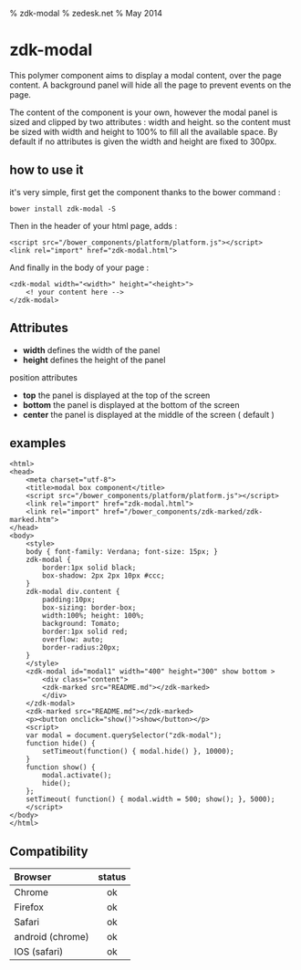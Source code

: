 % zdk-modal
% zedesk.net
% May 2014

zdk-modal
==========

This polymer component aims to display a modal content, over the page content. A background panel will hide all the page to prevent events on the page.

The content of the component is your own, however the modal panel is sized and clipped by two attributes : width and height. so the content must be sized with width and height to 100% to fill all the available space. By default if no attributes is given the width and height are fixed to 300px.

## how to use it

it's very simple, first get the component thanks to the bower command :

    bower install zdk-modal -S

Then in the header of your html page, adds :

    <script src="/bower_components/platform/platform.js"></script>
    <link rel="import" href="zdk-modal.html">

And finally in the body of your page :

    <zdk-modal width="<width>" height="<height>">
        <! your content here -->
    </zdk-modal>

## Attributes

   - __width__ defines the width of the panel
   - __height__ defines the height of the panel
    
position attributes

  - __top__ the panel is displayed at the top of the screen
  - __bottom__ the panel is displayed at the bottom of the screen
  - __center__ the panel is displayed at the middle of the screen ( default )
  
## examples

    <html>
    <head>
        <meta charset="utf-8">
        <title>modal box component</title>
        <script src="/bower_components/platform/platform.js"></script>
        <link rel="import" href="zdk-modal.html">
        <link rel="import" href="/bower_components/zdk-marked/zdk-marked.htm">
    </head>
    <body>
        <style>
        body { font-family: Verdana; font-size: 15px; }
        zdk-modal {
            border:1px solid black;
            box-shadow: 2px 2px 10px #ccc;
        }
        zdk-modal div.content {
            padding:10px;
            box-sizing: border-box;
            width:100%; height: 100%;
            background: Tomato;
            border:1px solid red;
            overflow: auto;
            border-radius:20px;
        }
        </style>
        <zdk-modal id="modal1" width="400" height="300" show bottom >
            <div class="content">
            <zdk-marked src="README.md"></zdk-marked>
            </div>
        </zdk-modal>
        <zdk-marked src="README.md"></zdk-marked>
        <p><button onclick="show()">show</button></p>
        <script>
        var modal = document.querySelector("zdk-modal");
        function hide() {
            setTimeout(function() { modal.hide() }, 10000);
        }
        function show() { 
            modal.activate();
            hide();
        };
        setTimeout( function() { modal.width = 500; show(); }, 5000);
        </script>
    </body>
    </html>

## Compatibility

| Browser          | status   |
|:-----------------|:--------:|
| Chrome           | ok       |
| Firefox          | ok       |
| Safari           | ok       |
| android (chrome) | ok       |
| IOS (safari)     | ok       |
